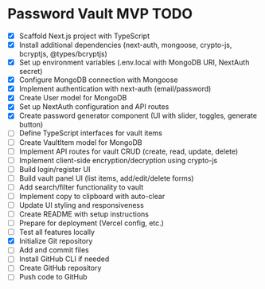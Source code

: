 # Password Vault MVP TODO

- [x] Scaffold Next.js project with TypeScript
- [x] Install additional dependencies (next-auth, mongoose, crypto-js, bcryptjs, @types/bcryptjs)
- [x] Set up environment variables (.env.local with MongoDB URI, NextAuth secret)
- [x] Configure MongoDB connection with Mongoose
- [x] Implement authentication with next-auth (email/password)
- [x] Create User model for MongoDB
- [x] Set up NextAuth configuration and API routes
- [x] Create password generator component (UI with slider, toggles, generate button)
- [ ] Define TypeScript interfaces for vault items
- [ ] Create VaultItem model for MongoDB
- [ ] Implement API routes for vault CRUD (create, read, update, delete)
- [ ] Implement client-side encryption/decryption using crypto-js
- [ ] Build login/register UI
- [ ] Build vault panel UI (list items, add/edit/delete forms)
- [ ] Add search/filter functionality to vault
- [ ] Implement copy to clipboard with auto-clear
- [ ] Update UI styling and responsiveness
- [ ] Create README with setup instructions
- [ ] Prepare for deployment (Vercel config, etc.)
- [ ] Test all features locally
- [x] Initialize Git repository
- [ ] Add and commit files
- [ ] Install GitHub CLI if needed
- [ ] Create GitHub repository
- [ ] Push code to GitHub
